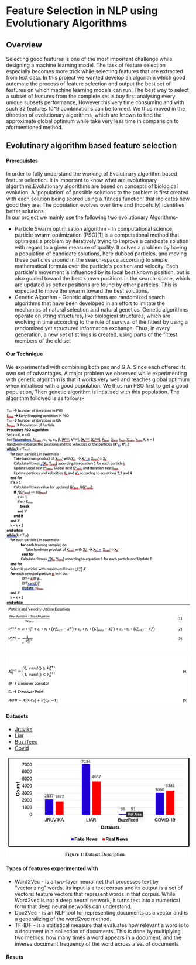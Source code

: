 # Feature Selection in NLP using Evolutionary Algorithms


## Overview
Selecting good features is one of the most important challenge while designing a machine learning model. The task of feature selection especially becomes more trick while selecting features that are extracted from text data. In this project we wanted develop an algorithm which good automate the process of feature selection and output the best set of features on which machine learning models can run. The best way to select a subset of features from the complete set is buy first analysing every unique subsets performance, However this very time consuming and with such 32 features 10^9 combinations can be formed. We thus moved in the direction of evolutionary algorithms, which are known to find the approximate global optimum while take very less time in comparision to aformentioned method.

## Evolutinary algorithm based feature selection
#### Prerequistes
In order to fully understand the working of Evolutinary algorithm based feature selection. It is important to know what are evolutionary algorithms.Evolutionary algorithms are based on concepts of biological evolution. A 'population' of possible solutions to the problem is first created with each solution being scored using a 'fitness function' that indicates how good they are. The population evolves over time and (hopefully) identifies better solutions.<br>
In our project we mainly use the following two evolutionary Algorithms- <br>
* Particle Swarm optimisation algorithm - In computational science, particle swarm optimization (PSO)[1] is a computational method that optimizes a problem by iteratively trying to improve a candidate solution with regard to a given measure of quality. It solves a problem by having a population of candidate solutions, here dubbed particles, and moving these particles around in the search-space according to simple mathematical formula over the particle's position and velocity. Each particle's movement is influenced by its local best known position, but is also guided toward the best known positions in the search-space, which are updated as better positions are found by other particles. This is expected to move the swarm toward the best solutions.
* Genetic Algorthm - Genetic algorithms are randomized search algorithms that have been developed in an effort to imitate the mechanics of natural selection and natural genetics. Genetic algorithms operate on string structures, like biological structures, which are evolving in time according to the rule of survival of the fittest by using a randomized yet structured information exchange. Thus, in every generation, a new set of strings is created, using parts of the fittest members of the old set<br>
#### Our Technique
We experimented with combining both pso and G.A. Since each offered its own set of advantages. A major problem we observed while experimenting with genetic algorithm is that it works very well and reaches global optimum when initialised with a good population. We thus run PSO first to get a good population, Then genetic algorithm is intialised with this population. The algorithm followed is as follows- <br>

![ALgorithm](https://github.com/AnunayGupta/Feature-Selection-in-NLP-through-Evolutionary-Optimisation-Algorithms/blob/34b101dbf151fcec1e7bf70cd594a9e8cafb6b29/Static/Screenshot%202021-07-18%20at%201.27.37%20AM.png)
![ALgorithm](https://github.com/AnunayGupta/Feature-Selection-in-NLP-through-Evolutionary-Optimisation-Algorithms/blob/34b101dbf151fcec1e7bf70cd594a9e8cafb6b29/Static/Screenshot%202021-07-18%20at%201.27.48%20AM.png)
![ALgorithm](https://github.com/AnunayGupta/Feature-Selection-in-NLP-through-Evolutionary-Optimisation-Algorithms/blob/34b101dbf151fcec1e7bf70cd594a9e8cafb6b29/Static/Screenshot%202021-07-18%20at%201.27.56%20AM.png)


#### Datasets
* [Jruvika](https://www.kaggle.com/jruvika/datasets)
* [Liar](https://github.com/thiagorainmaker77/liar_dataset)
* [Buzzfeed](https://www.kaggle.com/sohamohajeri/buzzfeed-news-analysis-and-classification)
* [Covid](https://competitions.codalab.org/competitions/26655)

![Dataset balanced visualisation](https://github.com/AnunayGupta/Feature-Selection-in-NLP-through-Evolutionary-Optimisation-Algorithms/blob/e5092b845fe66e5eda27c6a847dcaa3e8208928b/Static/Screenshot%202021-07-18%20at%201.53.37%20AM.png "This is a sample image.")


#### Types of features experimented with
* Word2Vec - is a two-layer neural net that processes text by “vectorizing” words. Its input is a text corpus and its output is a set of vectors: feature vectors that represent words in that corpus. While Word2vec is not a deep neural network, it turns text into a numerical form that deep neural networks can understand.
* Doc2Vec -  is an NLP tool for representing documents as a vector and is a generalizing of the word2vec method.
* TF-IDF - is a statistical measure that evaluates how relevant a word is to a document in a collection of documents. This is done by multiplying two metrics: how many times a word appears in a document, and the inverse document frequency of the word across a set of documents

#### Resuts
